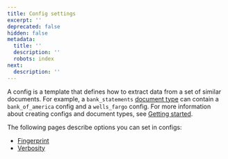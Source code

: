 ```yaml
---
title: Config settings
excerpt: ''
deprecated: false
hidden: false
metadata:
  title: ''
  description: ''
  robots: index
next:
  description: ''
---
```

A config is a template that defines how to extract data from a set of similar documents. For example, a `bank_statements` [document type](doc:document-type-settings) can contain a `bank_of_america` config and a `wells_fargo` config. For more information about creating configs and document types, see [Getting started](doc:getting-started-ai).

The following pages describe options you can set in configs:

- [Fingerprint](doc:fingerprint)
- [Verbosity](doc:verbosity)